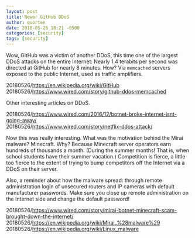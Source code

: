 ```yaml
---
layout: post
title: Newer GitHub DDoS
author: quorten
date: 2018-05-26 18:21 -0500
categories: [security]
tags: [security]
---
```


Wow, GitHub was a victim of another DDoS, this time one of the largest
DDoS attacks on the entire Internet: Nearly 1.4 terabits per second
was directed at GitHub for nearly 8 minutes.  How?  Via `memcached`
servers exposed to the public Internet, used as traffic amplifiers.

20180526/https://en.wikipedia.org/wiki/GitHub  
20180526/https://www.wired.com/story/github-ddos-memcached

Other interesting articles on DDoS.

20180526/https://www.wired.com/2016/12/botnet-broke-internet-isnt-going-away/  
20180526/https://www.wired.com/story/netflix-ddos-attack/

Now this was really interesting.  What was the motivation behind the
Mirai malware?  Minecraft.  Why?  Because Minecraft server operators
earn hundreds of thousands a month.  (During the summer months!  That
is, when school students have their summer vacation.)  Competition is
fierce, a little too fierce to the extent of trying to bump
competitors off the Internet via a DDoS on their server.

Also, a reminder about how the malware spread: through remote
administration login of unsecured routers and IP cameras with default
manufacturer passwords.  Make sure you close up remote administration
on the Internet side and change the default password!

20180526/https://www.wired.com/story/mirai-botnet-minecraft-scam-brought-down-the-internet/  
20180526/https://en.wikipedia.org/wiki/Mirai_%28malware%29  
20180526/https://en.wikipedia.org/wiki/Linux_malware

